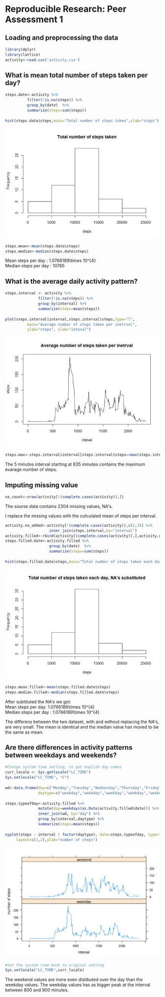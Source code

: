 # Reproducible Research: Peer Assessment 1


## Loading and preprocessing the data

```r
library(dplyr)
library(lattice)
activity<-read.csv('activity.csv')
```


## What is mean total number of steps taken per day?

```r
steps.date<-activity %>% 
          filter(!is.na(steps)) %>% 
          group_by(date)  %>% 
          summarize(steps=sum(steps))

hist(steps.date$steps,main="Total number of steps taken",xlab="steps")
```

![](PA1_template_files/figure-html/unnamed-chunk-2-1.png) 

```r
steps.mean<-mean(steps.date$steps)
steps.median<-median(steps.date$steps)
```
Mean steps per day : 1.0766189\times 10^{4}  
Median steps per day : 10765  

## What is the average daily activity pattern?

```r
steps.interval <- activity %>% 
               filter(!is.na(steps)) %>% 
               group_by(interval) %>% 
               summarize(steps=mean(steps))

plot(steps.interval$interval,steps.interval$steps,type="l", 
          main="Average number of steps taken per inetrval",
          ylab="steps", xlab="inteval")
```

![](PA1_template_files/figure-html/unnamed-chunk-3-1.png) 

```r
steps.max<-steps.interval$interval[steps.interval$steps==max(steps.interval$steps)]
```
The 5 minutes interval starting at 835 minutes contains the maximum evarage number of steps.


## Imputing missing value

```r
na_count<-nrow(activity[!(complete.cases(activity)),])
```

The sourse data contains 2304 missing values, NA's.  
  
I replace the missing values with the culculated mean of steps per interval.

```r
activity.na_added<-activity[!(complete.cases(activity)),c(2,3)] %>% 
                    inner_join(steps.interval,by="interval")
activity.filled<-rbind(activity[(complete.cases(activity)),],activity.na_added)
steps.filled.date<-activity.filled %>% 
                    group_by(date)  %>% 
                    summarize(steps=sum(steps))

hist(steps.filled.date$steps,main="Total number of steps taken each day, NA's substituted",xlab="steps")
```

![](PA1_template_files/figure-html/unnamed-chunk-5-1.png) 

```r
steps.mean.filled<-mean(steps.filled.date$steps)
steps.median.filled<-median(steps.filled.date$steps)
```

After subtituted the NA's we got:  
Mean steps per day: 
1.0766189\times 10^{4}  
Median steps per day : 
1.0766189\times 10^{4}  

The differens between the two dataset, with and without replacing the NA's, are very small. The mean is identical and the median value has moved to be the same as mean.

## Are there differences in activity patterns between weekdays and weekends?


```r
#Change system time setting, to get english day names 
curr_locale <- Sys.getlocale("LC_TIME")
Sys.setlocale("LC_TIME", "C")

wd<-data.frame(day=c("Monday","Tuesday","Wednesday","Thursday","Friday","Saturday","Sunday"),
               daytype=c("weekday","weekday","weekday","weekday","weekday","weekend","weekend"))

steps.typeofday<-activity.filled %>% 
               mutate(day=weekdays(as.Date(activity.filled$date))) %>% 
               inner_join(wd, by="day") %>% 
               group_by(interval,daytype) %>% 
               summarize(steps=mean(steps))

xyplot(steps ~ interval | factor(daytype), data=steps.typeofday, type="l",
     layout=c(1,2),ylab="number of steps")
```

![](PA1_template_files/figure-html/unnamed-chunk-6-1.png) 

```r
#Set the system time back to original setting
Sys.setlocale("LC_TIME",curr_locale)
```
The weekend values are more even distibuted over the day than the weekday values. The weekday values has as bigger peak at the interval between 800 and 900 minutes.
